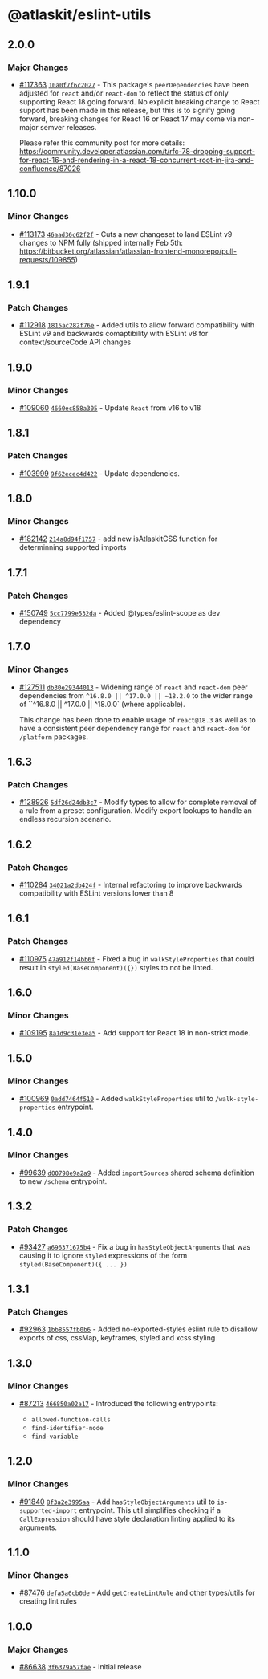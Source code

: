 # @atlaskit/eslint-utils

## 2.0.0

### Major Changes

- [#117363](https://stash.atlassian.com/projects/CONFCLOUD/repos/confluence-frontend/pull-requests/117363)
  [`10a0f7f6c2027`](https://stash.atlassian.com/projects/CONFCLOUD/repos/confluence-frontend/commits/10a0f7f6c2027) -
  This package's `peerDependencies` have been adjusted for `react` and/or `react-dom` to reflect the
  status of only supporting React 18 going forward. No explicit breaking change to React support has
  been made in this release, but this is to signify going forward, breaking changes for React 16 or
  React 17 may come via non-major semver releases.

  Please refer this community post for more details:
  https://community.developer.atlassian.com/t/rfc-78-dropping-support-for-react-16-and-rendering-in-a-react-18-concurrent-root-in-jira-and-confluence/87026

## 1.10.0

### Minor Changes

- [#113173](https://stash.atlassian.com/projects/CONFCLOUD/repos/confluence-frontend/pull-requests/113173)
  [`46aad36c62f2f`](https://stash.atlassian.com/projects/CONFCLOUD/repos/confluence-frontend/commits/46aad36c62f2f) -
  Cuts a new changeset to land ESLint v9 changes to NPM fully (shipped internally Feb 5th:
  https://bitbucket.org/atlassian/atlassian-frontend-monorepo/pull-requests/109855)

## 1.9.1

### Patch Changes

- [#112918](https://stash.atlassian.com/projects/CONFCLOUD/repos/confluence-frontend/pull-requests/112918)
  [`1815ac282f76e`](https://stash.atlassian.com/projects/CONFCLOUD/repos/confluence-frontend/commits/1815ac282f76e) -
  Added utils to allow forward compatibility with ESLint v9 and backwards comaptibility with ESLint
  v8 for context/sourceCode API changes

## 1.9.0

### Minor Changes

- [#109060](https://stash.atlassian.com/projects/CONFCLOUD/repos/confluence-frontend/pull-requests/109060)
  [`4660ec858a305`](https://stash.atlassian.com/projects/CONFCLOUD/repos/confluence-frontend/commits/4660ec858a305) -
  Update `React` from v16 to v18

## 1.8.1

### Patch Changes

- [#103999](https://stash.atlassian.com/projects/CONFCLOUD/repos/confluence-frontend/pull-requests/103999)
  [`9f62ecec4d422`](https://stash.atlassian.com/projects/CONFCLOUD/repos/confluence-frontend/commits/9f62ecec4d422) -
  Update dependencies.

## 1.8.0

### Minor Changes

- [#182142](https://stash.atlassian.com/projects/CONFCLOUD/repos/confluence-frontend/pull-requests/182142)
  [`214a8d94f1757`](https://stash.atlassian.com/projects/CONFCLOUD/repos/confluence-frontend/commits/214a8d94f1757) -
  add new isAtlaskitCSS function for determinning supported imports

## 1.7.1

### Patch Changes

- [#150749](https://stash.atlassian.com/projects/CONFCLOUD/repos/confluence-frontend/pull-requests/150749)
  [`5cc7799e532da`](https://stash.atlassian.com/projects/CONFCLOUD/repos/confluence-frontend/commits/5cc7799e532da) -
  Added @types/eslint-scope as dev dependency

## 1.7.0

### Minor Changes

- [#127511](https://stash.atlassian.com/projects/CONFCLOUD/repos/confluence-frontend/pull-requests/127511)
  [`db30e29344013`](https://stash.atlassian.com/projects/CONFCLOUD/repos/confluence-frontend/commits/db30e29344013) -
  Widening range of `react` and `react-dom` peer dependencies from `^16.8.0 || ^17.0.0 || ~18.2.0`
  to the wider range of ``^16.8.0 || ^17.0.0 || ^18.0.0` (where applicable).

  This change has been done to enable usage of `react@18.3` as well as to have a consistent peer
  dependency range for `react` and `react-dom` for `/platform` packages.

## 1.6.3

### Patch Changes

- [#128926](https://stash.atlassian.com/projects/CONFCLOUD/repos/confluence-frontend/pull-requests/128926)
  [`5df26d24db3c7`](https://stash.atlassian.com/projects/CONFCLOUD/repos/confluence-frontend/commits/5df26d24db3c7) -
  Modify types to allow for complete removal of a rule from a preset configuration. Modify export
  lookups to handle an endless recursion scenario.

## 1.6.2

### Patch Changes

- [#110284](https://stash.atlassian.com/projects/CONFCLOUD/repos/confluence-frontend/pull-requests/110284)
  [`34021a2db424f`](https://stash.atlassian.com/projects/CONFCLOUD/repos/confluence-frontend/commits/34021a2db424f) -
  Internal refactoring to improve backwards compatibility with ESLint versions lower than 8

## 1.6.1

### Patch Changes

- [#110975](https://stash.atlassian.com/projects/CONFCLOUD/repos/confluence-frontend/pull-requests/110975)
  [`47a912f14bb6f`](https://stash.atlassian.com/projects/CONFCLOUD/repos/confluence-frontend/commits/47a912f14bb6f) -
  Fixed a bug in `walkStyleProperties` that could result in `styled(BaseComponent)({})` styles to
  not be linted.

## 1.6.0

### Minor Changes

- [#109195](https://stash.atlassian.com/projects/CONFCLOUD/repos/confluence-frontend/pull-requests/109195)
  [`8a1d9c31e3ea5`](https://stash.atlassian.com/projects/CONFCLOUD/repos/confluence-frontend/commits/8a1d9c31e3ea5) -
  Add support for React 18 in non-strict mode.

## 1.5.0

### Minor Changes

- [#100969](https://stash.atlassian.com/projects/CONFCLOUD/repos/confluence-frontend/pull-requests/100969)
  [`0add7464f510`](https://stash.atlassian.com/projects/CONFCLOUD/repos/confluence-frontend/commits/0add7464f510) -
  Added `walkStyleProperties` util to `/walk-style-properties` entrypoint.

## 1.4.0

### Minor Changes

- [#99639](https://stash.atlassian.com/projects/CONFCLOUD/repos/confluence-frontend/pull-requests/99639)
  [`d00798e9a2a9`](https://stash.atlassian.com/projects/CONFCLOUD/repos/confluence-frontend/commits/d00798e9a2a9) -
  Added `importSources` shared schema definition to new `/schema` entrypoint.

## 1.3.2

### Patch Changes

- [#93427](https://stash.atlassian.com/projects/CONFCLOUD/repos/confluence-frontend/pull-requests/93427)
  [`a696371675b4`](https://stash.atlassian.com/projects/CONFCLOUD/repos/confluence-frontend/commits/a696371675b4) -
  Fix a bug in `hasStyleObjectArguments` that was causing it to ignore `styled` expressions of the
  form `styled(BaseComponent)({ ... })`

## 1.3.1

### Patch Changes

- [#92963](https://stash.atlassian.com/projects/CONFCLOUD/repos/confluence-frontend/pull-requests/92963)
  [`1bb8557fb0b6`](https://stash.atlassian.com/projects/CONFCLOUD/repos/confluence-frontend/commits/1bb8557fb0b6) -
  Added no-exported-styles eslint rule to disallow exports of css, cssMap, keyframes, styled and
  xcss styling

## 1.3.0

### Minor Changes

- [#87213](https://stash.atlassian.com/projects/CONFCLOUD/repos/confluence-frontend/pull-requests/87213)
  [`466850a02a17`](https://stash.atlassian.com/projects/CONFCLOUD/repos/confluence-frontend/commits/466850a02a17) -
  Introduced the following entrypoints:

  - `allowed-function-calls`
  - `find-identifier-node`
  - `find-variable`

## 1.2.0

### Minor Changes

- [#91840](https://stash.atlassian.com/projects/CONFCLOUD/repos/confluence-frontend/pull-requests/91840)
  [`8f3a2e3995aa`](https://stash.atlassian.com/projects/CONFCLOUD/repos/confluence-frontend/commits/8f3a2e3995aa) -
  Add `hasStyleObjectArguments` util to `is-supported-import` entrypoint. This util simplifies
  checking if a `CallExpression` should have style declaration linting applied to its arguments.

## 1.1.0

### Minor Changes

- [#87476](https://stash.atlassian.com/projects/CONFCLOUD/repos/confluence-frontend/pull-requests/87476)
  [`defa5a6cb0de`](https://stash.atlassian.com/projects/CONFCLOUD/repos/confluence-frontend/commits/defa5a6cb0de) -
  Add `getCreateLintRule` and other types/utils for creating lint rules

## 1.0.0

### Major Changes

- [#86638](https://stash.atlassian.com/projects/CONFCLOUD/repos/confluence-frontend/pull-requests/86638)
  [`3f6379a57fae`](https://stash.atlassian.com/projects/CONFCLOUD/repos/confluence-frontend/commits/3f6379a57fae) -
  Initial release
